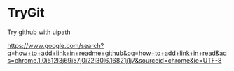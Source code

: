# TryGit
Try github with uipath 


https://www.google.com/search?q=how+to+add+link+in+readme+github&oq=how+to+add+link+in+read&aqs=chrome.1.0i512l3j69i57j0i22i30l6.16821j1j7&sourceid=chrome&ie=UTF-8
